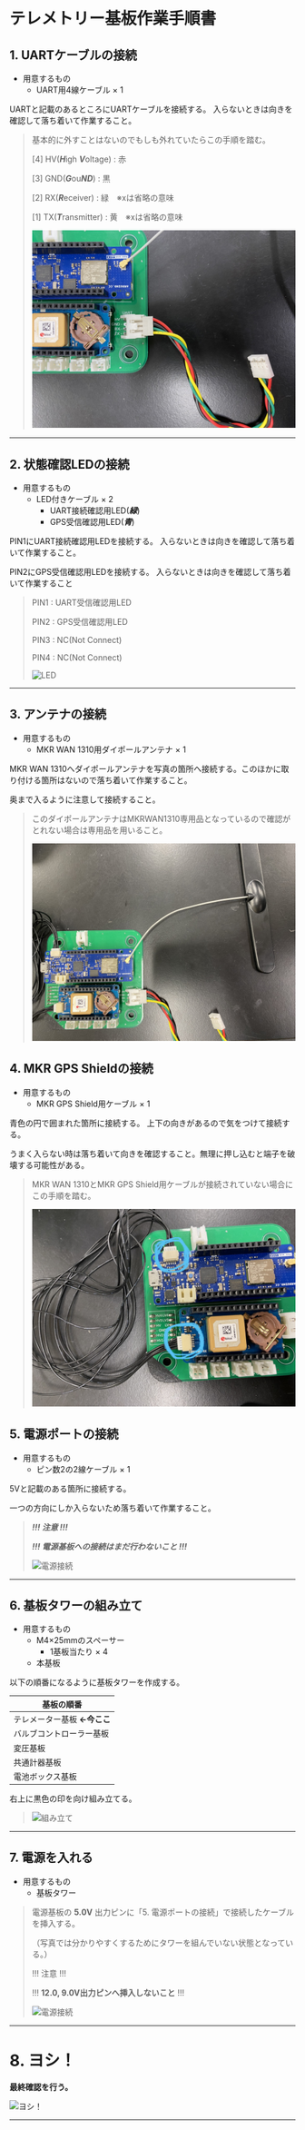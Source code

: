 # テレメトリー基板作業手順書

## 1. UARTケーブルの接続
   - 用意するもの
     - UART用4線ケーブル × 1

UARTと記載のあるところにUARTケーブルを接続する。
入らないときは向きを確認して落ち着いて作業すること。

> 基本的に外すことはないのでもしも外れていたらこの手順を踏む。
>
> [4] HV(***H***igh ***V***oltage) : 赤
> 
> [3] GND(***G***ou***ND***) : 黒
>
> [2] RX(***R***eceiver) : 緑　※xは省略の意味
>
> [1] TX(***T***ransmitter) : 黄　※xは省略の意味
>
> ![UART](./images/Manual_Telematar_UART.JPG "UARTケーブルの接続")
>
***

## 2. 状態確認LEDの接続
  - 用意するもの
    - LED付きケーブル × 2
      - UART接続確認用LED(***緑***)
      - GPS受信確認用LED(***青***)

PIN1にUART接続確認用LEDを接続する。
入らないときは向きを確認して落ち着いて作業すること。

PIN2にGPS受信確認用LEDを接続する。
入らないときは向きを確認して落ち着いて作業すること

> PIN1 : UART受信確認用LED
> 
> PIN2 : GPS受信確認用LED
>
> PIN3 : NC(Not Connect)
>
> PIN4 : NC(Not Connect)
> 
> ![LED](./images/Manual_Telematar_LED.JPG "LEDの接続")
>
***

## 3. アンテナの接続
   - 用意するもの
     - MKR WAN 1310用ダイポールアンテナ × 1

MKR WAN 1310へダイポールアンテナを写真の箇所へ接続する。このほかに取り付ける箇所はないので落ち着いて作業すること。

奥まで入るように注意して接続すること。

> このダイポールアンテナはMKRWAN1310専用品となっているので確認がとれない場合は専用品を用いること。
> 
> ![ダイポールアンテナ](./images/Manual_Telematar_Antenna.JPG "ダイポールアンテナの接続")
>  

## 4. MKR GPS Shieldの接続
   - 用意するもの
     - MKR GPS Shield用ケーブル × 1

青色の円で囲まれた箇所に接続する。
上下の向きがあるので気をつけて接続する。

うまく入らない時は落ち着いて向きを確認すること。無理に押し込むと端子を破壊する可能性がある。

> MKR WAN 1310とMKR GPS Shield用ケーブルが接続されていない場合にこの手順を踏む。
> 
> ![GPS](./images/Manual_Telematar_GPS.JPG "MKR GPS ShieldとMKR WAN 1310の接続") 
> 

## 5. 電源ポートの接続
   - 用意するもの
     - ピン数2の2線ケーブル × 1

5Vと記載のある箇所に接続する。

一つの方向にしか入らないため落ち着いて作業すること。

> 
> 
> ***!!! 注意 !!!***
>
> ***!!! 電源基板への接続はまだ行わないこと !!!***
> 
> ![電源接続](./images/Manual_Telematar_Power.JPG "電源接続")
>
***

## 6. 基板タワーの組み立て
   - 用意するもの
     - M4×25mmのスペーサー 
       - 1基板当たり × 4
     - 本基板

以下の順番になるように基板タワーを作成する。

| 基板の順番                   |
| ---------------------------- |
| テレメーター基板 **←今ここ** |
| バルブコントローラー基板     |
| 変圧基板                     |
| 共通計器基板                 |
| 電池ボックス基板             |

右上に黒色の印を向け組み立てる。

> 
> ![組み立て](./images/Manual_Telematar_Kumitate.JPG "計器タワーの組み立て")
>
***

## 7. 電源を入れる
  - 用意するもの
     - 基板タワー

> 電源基板の **5.0V** 出力ピンに「5. 電源ポートの接続」で接続したケーブルを挿入する。
> 
> （写真では分かりやすくするためにタワーを組んでいない状態となっている。）
>
> !!! 注意 !!!
> 
> !!! **12.0, 9.0V出力ピンへ挿入しないこと** !!!
> 
> ![電源接続](./images/Manual_Telematar_PowerConnect.JPG "電源接続")
>

***
# 8. ヨシ！

**最終確認を行う。**

![ヨシ！](https://memo-labo.com/material/nandemo1.gif "とにかくヨシ！")

***



